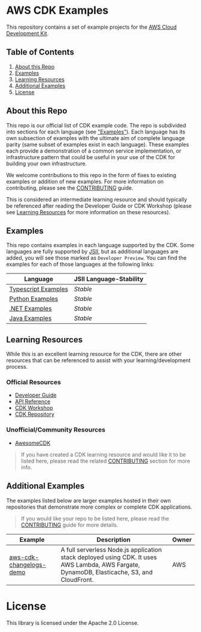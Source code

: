 # AWS CDK Examples

This repository contains a set of example projects for the [AWS Cloud Development
Kit](https://github.com/awslabs/aws-cdk).

## Table of Contents

1. [About this Repo](#About)
2. [Examples](#Examples)
3. [Learning Resources](#Learning)
4. [Additional Examples](#AddEx)
5. [License](#License)

## About this Repo <a name="About"></a>

This repo is our official list of CDK example code. The repo is subdivided into sections for each language (see ["Examples"](#Examples)). Each language has its own subsection of examples with the ultimate aim of complete language parity (same subset of examples exist in each language). These examples each provide a demonstration of a common service implementation, or infrastructure pattern that could be useful in your use of the CDK for building your own infrastructure.

We welcome contributions to this repo in the form of fixes to existing examples or addition of new examples. For more information on contributing, please see the [CONTRIBUTING](https://github.com/aws-samples/aws-cdk-examples/blob/master/CONTRIBUTING.md) guide.

This is considered an intermediate learning resource and should typically be referenced after reading the Developer Guide or CDK Workshop (please see [Learning Resources](#Learning) for more information on these resources).

## Examples <a name="Examples"></a>

This repo contains examples in each language supported by the CDK. Some languages are fully supported by [JSII](https://github.com/aws/jsii), but as additional languages are added, you will see those marked as `Developer Preview`. You can find the examples for each of those languages at the following links:

| Language                                                                                      | JSII Language-Stability |
| --------------------------------------------------------------------------------------------- | ----------------------- |
| [Typescript Examples](https://github.com/aws-samples/aws-cdk-examples/tree/master/typescript) | _Stable_                |
| [Python Examples](https://github.com/aws-samples/aws-cdk-examples/tree/master/python)         | _Stable_                |
| [.NET Examples](https://github.com/aws-samples/aws-cdk-examples/tree/master/csharp)           | _Stable_                |
| [Java Examples](https://github.com/aws-samples/aws-cdk-examples/tree/master/java)             | _Stable_                |

## Learning Resources <a name="Learning"></a>

While this is an excellent learning resource for the CDK, there are other resources that can be referenced to assist with your learning/development process.

### Official Resources

- [Developer Guide](https://docs.aws.amazon.com/cdk/latest/guide/home.html)
- [API Reference](https://docs.aws.amazon.com/cdk/api/latest/docs/aws-construct-library.html)
- [CDK Workshop](https://cdkworkshop.com/)
- [CDK Repository](https://github.com/aws/aws-cdk)

### Unofficial/Community Resources

- [AwesomeCDK](https://github.com/kolomied/awesome-cdk)

> If you have created a CDK learning resource and would like it to be listed here, please read the related [CONTRIBUTING](https://github.com/aws-samples/aws-cdk-examples/blob/master/CONTRIBUTING.md#Resources) section for more info.

## Additional Examples <a name="AddEx"></a>

The examples listed below are larger examples hosted in their own repositories that demonstrate more complex or complete CDK applications.

> If you would like your repo to be listed here, please read the [CONTRIBUTING](https://github.com/aws-samples/aws-cdk-examples/blob/master/CONTRIBUTING.md#Resources) guide for more details.

| Example                                                                           | Description                                                                                                                                 | Owner |
| --------------------------------------------------------------------------------- | ------------------------------------------------------------------------------------------------------------------------------------------- | ----- |
| [aws-cdk-changelogs-demo](https://github.com/aws-samples/aws-cdk-changelogs-demo) | A full serverless Node.js application stack deployed using CDK. It uses AWS Lambda, AWS Fargate, DynamoDB, Elasticache, S3, and CloudFront. | AWS   |

# License <a name="License"></a>

This library is licensed under the Apache 2.0 License.
